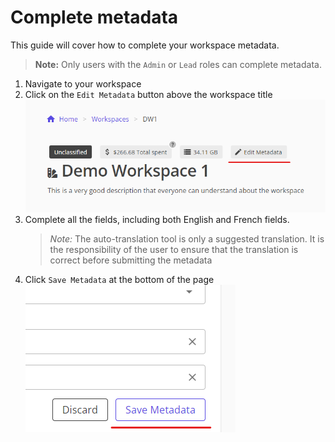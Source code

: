 # Complete metadata

This guide will cover how to complete your workspace metadata.

> **Note:** Only users with the `Admin` or `Lead` roles can complete metadata.

1. Navigate to your workspace
1. Click on the `Edit Metadata` button above the workspace title
    ![edit metadata](edit-metadata.png)
1. Complete all the fields, including both English and French fields.
    > *Note:* The auto-translation tool is only a suggested translation. It is the responsibility of the user to ensure that the translation is correct before submitting the metadata
1. Click `Save Metadata` at the bottom of the page
    ![save changes](save-changes-metadata.png)
